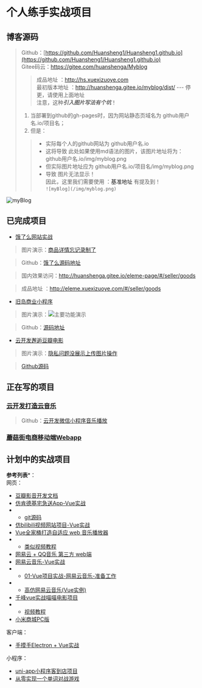 # 个人练手实战项目
## 博客源码
> Github：[https://github.com/Huansheng1/Huansheng1.github.io](https://github.com/Huansheng1/Huansheng1.github.io)   
> Gitee码云：<https://gitee.com/huanshenga/Myblog>  
>> 成品地址 ：<http://hs.xuexizuoye.com>  
>> 最初版本地址 ：<http://huanshenga.gitee.io/myblog/dist/> --- 停更，请使用上面地址  
> 注意，这种***引入图片写法有个坑***！  
> 1. 当部署到github的gh-pages时，因为网站静态页域名为 github用户名.io/项目名；  
> 2. 但是：  
>> * 实际每个人的github网站为 github用户名.io  
>> * 这将导致 此处如果使用md语法的图片，该图片地址将为：github用户名.io/img/myblog.png  
>> * 但实际图片地址应为 github用户名.io/项目名/img/myblog.png  
>> * 导致 图片无法显示！  
> 因此，这里我们需要使用 ：<a :href="$withBase('/guide/')" alt="基准用处">基准地址</a> 有提及到！  
> `![myBlog](/img/myblog.png) `  
<!-- <img :src="$withBase('/img/myblog.png')" alt="myBlog">  加载太慢，我们图片改用gitee -->
<img src="https://gitee.com/huanshenga/myimg/raw/master/PicGo/20200701181426.png" alt="myBlog">

## 已完成项目
* [饿了么网站实战](vue-eleme)

> 图片演示：[商品详情忘记录制了](https://gitee.com/huanshenga/myimg/raw/master/PicGo/20200729170157.gif)

> Github：[饿了么源码地址](https://github.com/Huansheng1/eleme-page)   

> 国内效果访问：<http://huanshenga.gitee.io/eleme-page/#/seller/goods>  

> 成品地址 ：<http://eleme.xuexizuoye.com/#/seller/goods>  

* [旧岛商业小程序](旧岛小程序)

> 图片演示：![主要功能演示](https://pic.imgdb.cn/item/5f33cd6a14195aa594007dae.gif)

> Github：[源码地址](https://github.com/Huansheng1/miniprogram_jiudao)   



* [云开发邂逅豆瓣电影](doubanmovies/大概描述.md)

> 图片演示：[隐私问题没展示上传图片操作](https://gitee.com/huanshenga/myimg/raw/master/PicGo/20200803183025.gif)

> [Github源码](https://github.com/Huansheng1/movie-cloud)

## 正在写的项目
### [云开发打造云音乐](music-cloud/readme)
> Github：[云开发微信小程序音乐播放](https://github.com/Huansheng1/music-cloud)

### [蘑菇街电商移动端Webapp](蘑菇街/readme)


## 计划中的实战项目
**参考列表***：  
网页：  
* [豆瓣影音开发文档](https://hanxueqing.github.io/Douban-Movie/#/)
* [仿肯德基宅急送App-Vue实战](https://juejin.im/post/5d31277b51882549491754e1#heading-14)  
* * [git源码](https://github.com/zlyyyy/bilibili-vue)  
* [仿bilibili视频网站项目-Vue实战](https://juejin.im/post/5ebcb2175188256d8e6562e6)  
* [Vue全家桶打造自适应 web 音乐播放器](https://juejin.im/post/5afcdc73518825428630b216#heading-0)  
* * [类似视频教程](https://pan.baidu.com/s/1-aizmGQ720l5OSYBqKjVpA#list/path=%2F)
* [网易云 + QQ音乐 第三方 web端](https://github.com/jsososo/NeteaseMusic)  
* [网易云音乐-Vue实战](https://github.com/ddqre12345/vue-music)  
* * [01-Vue项目实战-网易云音乐-准备工作](https://juejin.im/post/5eb27050f265da7b9625e830#heading-1)
* * [高仿网易云音乐(Vue实例)](https://juejin.im/post/5d96dd9d51882509563a096e#heading-9)
* [千峰vue实战喵喵电影项目](https://github.com/b-yp/miaomiaoym)  
* * [视频教程](https://www.bilibili.com/video/BV1Gb411x7Y2?from=search&seid=17325397406872594960)
* [小米商城PC版](https://github.com/jay-zhou-ikun/MiMall 'https://juejin.im/post/5e873036f265da47f0792a2f#heading-1')

客户端：  
* [手摸手Electron + Vue实战](https://juejin.im/user/583e9479128fe1006accb411/posts)  

小程序：  
* [uni-app小程序客到店项目](https://juejin.im/post/5e7d8319e51d4546f03d7b0b#comment)
* [从零实现一个单词对战游戏](https://juejin.im/post/5ea1ab976fb9a03c4c5bdf4c)